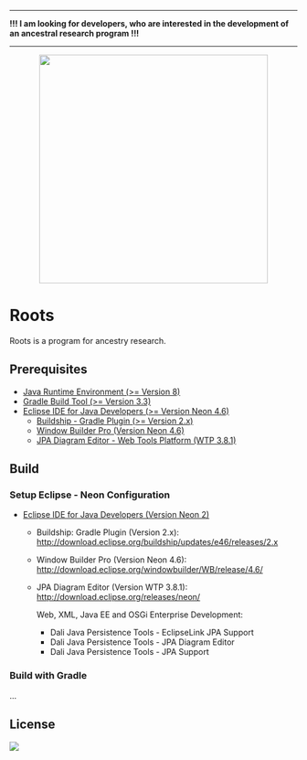 ***
**!!! I am looking for developers, who are interested in the development of an ancestral research program !!!**
***
<p align="center">
  <img src="https://github.com/mnemotron/Roots/raw/master/roots.doc/logo/roots_logo.png" height="400">
</p>

# Roots
Roots is a program for ancestry research.

## Prerequisites
* [Java Runtime Environment (>= Version 8)](http://www.java.com)
* [Gradle Build Tool (>= Version 3.3)](https://gradle.org)
* [Eclipse IDE for Java Developers (>= Version Neon 4.6)](https://eclipse.org)
  * [Buildship - Gradle Plugin (>= Version 2.x)](https://github.com/eclipse/buildship/blob/master/docs/user/Installation.md)
  * [Window Builder Pro (Version Neon 4.6)](http://www.eclipse.org/windowbuilder/download.php)
  * [JPA Diagram Editor - Web Tools Platform (WTP 3.8.1)](https://eclipse.org/webtools/)

## Build
### Setup Eclipse - Neon Configuration
* [Eclipse IDE for Java Developers (Version Neon 2)](http://www.eclipse.org/downloads/packages/eclipse-ide-java-developers/neon2)
  * Buildship: Gradle Plugin (Version 2.x): http://download.eclipse.org/buildship/updates/e46/releases/2.x
  * Window Builder Pro (Version Neon 4.6): http://download.eclipse.org/windowbuilder/WB/release/4.6/
  * JPA Diagram Editor (Version WTP 3.8.1): http://download.eclipse.org/releases/neon/
    
    Web, XML, Java EE and OSGi Enterprise Development:
    + Dali Java Persistence Tools - EclipseLink JPA Support
    + Dali Java Persistence Tools - JPA Diagram Editor
    + Dali Java Persistence Tools - JPA Support

### Build with Gradle
...

## License
<div><a href="https://www.gnu.org/licenses/gpl-3.0.de.html"><img src="https://www.gnu.org/graphics/gplv3-127x51.png"></a></div>

